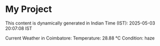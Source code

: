 # My Project

This content is dynamically generated in Indian Time (IST): 2025-05-03 20:07:08 IST


Current Weather in Coimbatore:
Temperature: 28.88 °C
Condition: haze
